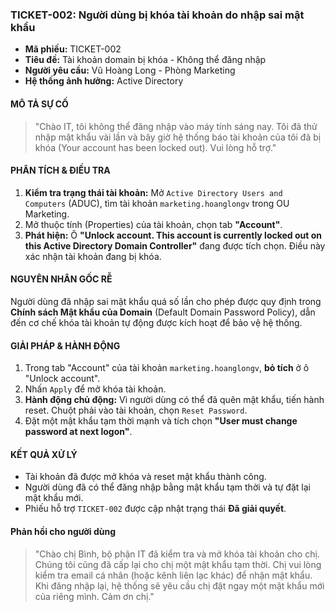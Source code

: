 ### TICKET-002: Người dùng bị khóa tài khoản do nhập sai mật khẩu
- **Mã phiếu:** TICKET-002
- **Tiêu đề:** Tài khoản domain bị khóa - Không thể đăng nhập
- **Người yêu cầu:** Vũ Hoàng Long - Phòng Marketing
- **Hệ thống ảnh hưởng:** Active Directory

#### MÔ TẢ SỰ CỐ
> "Chào IT, tôi không thể đăng nhập vào máy tính sáng nay. Tôi đã thử nhập mật khẩu vài lần và bây giờ hệ thống báo tài khoản của tôi đã bị khóa (Your account has been locked out). Vui lòng hỗ trợ."

#### PHÂN TÍCH & ĐIỀU TRA
1.  **Kiểm tra trạng thái tài khoản:** Mở `Active Directory Users and Computers` (ADUC), tìm tài khoản `marketing.hoanglongv` trong OU Marketing.
2.  Mở thuộc tính (Properties) của tài khoản, chọn tab **"Account"**.
3.  **Phát hiện:** Ô **"Unlock account. This account is currently locked out on this Active Directory Domain Controller"** đang được tích chọn. Điều này xác nhận tài khoản đang bị khóa.

#### NGUYÊN NHÂN GỐC RỄ
Người dùng đã nhập sai mật khẩu quá số lần cho phép được quy định trong **Chính sách Mật khẩu của Domain** (Default Domain Password Policy), dẫn đến cơ chế khóa tài khoản tự động được kích hoạt để bảo vệ hệ thống.

#### GIẢI PHÁP & HÀNH ĐỘNG
1.  Trong tab "Account" của tài khoản `marketing.hoanglongv`, **bỏ tích** ở ô "Unlock account".
2.  Nhấn `Apply` để mở khóa tài khoản.
3.  **Hành động chủ động:** Vì người dùng có thể đã quên mật khẩu, tiến hành reset. Chuột phải vào tài khoản, chọn `Reset Password`.
4.  Đặt một mật khẩu tạm thời mạnh và tích chọn **"User must change password at next logon"**.

#### KẾT QUẢ XỬ LÝ
-   Tài khoản đã được mở khóa và reset mật khẩu thành công.
-   Người dùng đã có thể đăng nhập bằng mật khẩu tạm thời và tự đặt lại mật khẩu mới.
-   Phiếu hỗ trợ `TICKET-002` được cập nhật trạng thái **Đã giải quyết**.

#### Phản hồi cho người dùng
> "Chào chị Bình, bộ phận IT đã kiểm tra và mở khóa tài khoản cho chị. Chúng tôi cũng đã cấp lại cho chị một mật khẩu tạm thời. Chị vui lòng kiểm tra email cá nhân (hoặc kênh liên lạc khác) để nhận mật khẩu. Khi đăng nhập lại, hệ thống sẽ yêu cầu chị đặt ngay một mật khẩu mới của riêng mình. Cảm ơn chị."